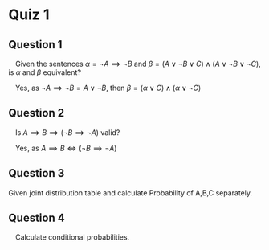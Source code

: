 # Quiz 1

## Question 1

&emsp;Given the sentences $\alpha = \lnot A \implies \lnot B$ and $\beta = (A\lor \lnot B \lor C) \land (A \lor \lnot B \lor \lnot C)$, is $\alpha$ and $\beta$ equivalent?

&emsp;Yes, as $\lnot A \implies \lnot B = A\lor \lnot B$, then $\beta = (\alpha \lor C)\land(\alpha \lor \lnot C)$

## Question 2

&emsp;Is $A\implies B \implies (\lnot B \implies \lnot A)$ valid?

&emsp;Yes, as $A\implies B \iff (\lnot B \implies \lnot A)$ 

## Question 3

Given joint distribution table and calculate Probability of A,B,C separately.

## Question 4

&emsp;Calculate conditional probabilities.
